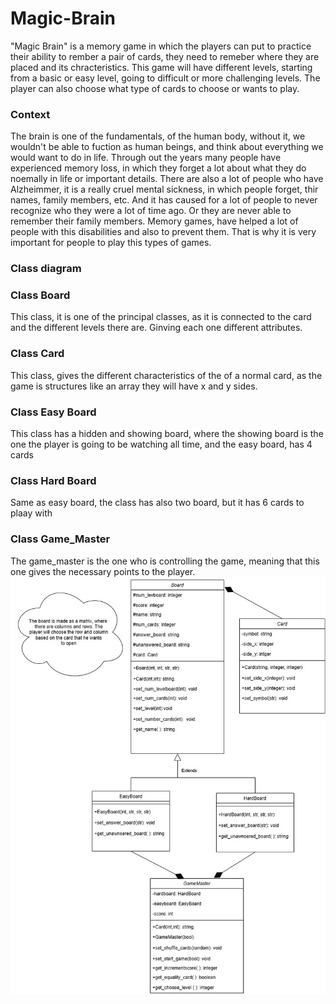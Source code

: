 # Magic-Brain
"Magic Brain" is a memory game in which the players can put to practice their ability to rember a pair of cards, they need to remeber where they are placed and its chracteristics. This game will have different levels, starting from a basic or easy level, going to difficult or more challenging levels. The player can also choose what type of cards to choose or wants to play.
### Context
The brain is one of the fundamentals, of the human body, without it, we wouldn't be able to fuction as human beings, and think about everything we would want to do in life. Through out the years many people have experienced memory loss, in which they forget a lot about what they do noemally in life or important details. There are also a lot of people who have Alzheimmer, it is a really cruel mental sickness, in which people forget, thir names, family members, etc. And it has caused for a lot of people to never recognize who they were a lot of time ago. Or they are never able to remember their family members. Memory games, have helped a lot of people with this disabilities and also to prevent them. That is why it is very important for people to play this types of games.
### Class diagram
### Class Board
This class, it is one of the principal classes, as it is connected to the card and the different levels there are. Ginving each one different attributes.
### Class Card
This class, gives the different characteristics of the of a normal card, as the game is structures like an array they will have x and y sides.
### Class Easy Board
This class has a hidden and showing board, where the showing board is the one the player is going to be watching all time, and the easy board, has 4 cards
### Class Hard Board
Same as easy board, the class has also two board, but it has 6 cards to plaay with
### Class Game_Master
The game_master is the one who is controlling the game, meaning that this one gives the necessary points to the player.
![Diagrama drawio](https://github.com/amazingly145/Magic-Brain/blob/main/magic_brain_2%20(2).jpg?raw=true)
